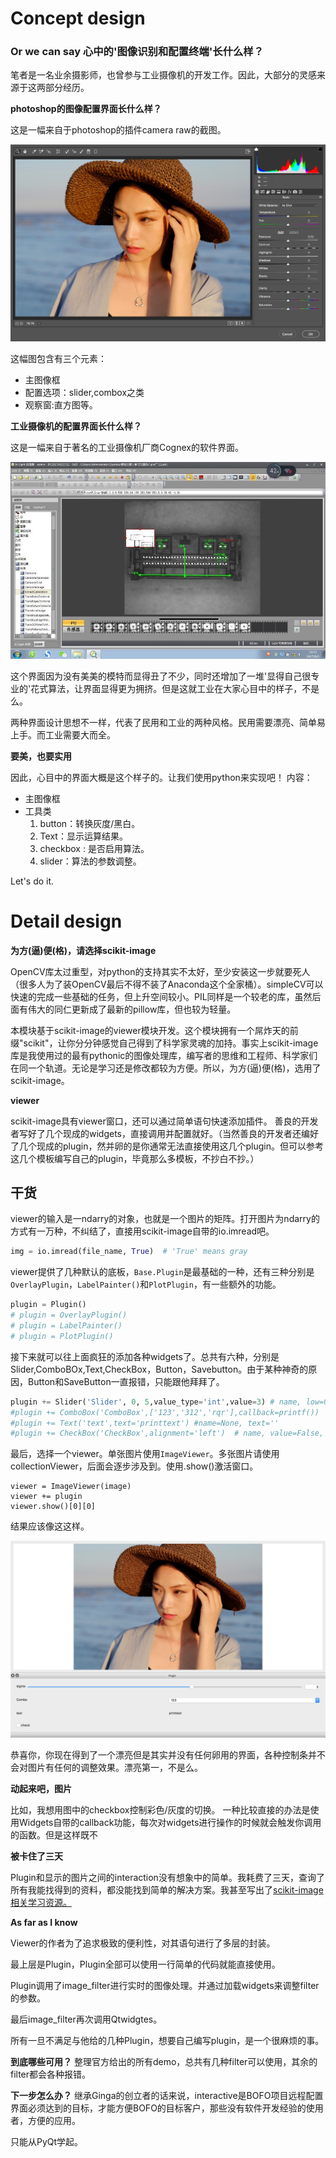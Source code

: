 # Concept design
### Or we can say 心中的'图像识别和配置终端'长什么样？

笔者是一名业余摄影师，也曾参与工业摄像机的开发工作。因此，大部分的灵感来源于这两部分经历。

**photoshop的图像配置界面长什么样？**


这是一幅来自于photoshop的插件camera raw的截图。

![alex|100*100](https://github.com/AppliedAIGroup/BOFO/raw/master/Devlog/testraw.jpg)

这幅图包含有三个元素：
- 主图像框
- 配置选项：slider,combox之类
- 观察窗:直方图等。

**工业摄像机的配置界面长什么样？**

这是一幅来自于著名的工业摄像机厂商Cognex的软件界面。

![alex](https://github.com/AppliedAIGroup/BOFO/raw/master/Devlog/testcognex.JPG)

这个界面因为没有美美的模特而显得丑了不少，同时还增加了一堆'显得自己很专业的'花式算法，让界面显得更为拥挤。但是这就工业在大家心目中的样子，不是么。

两种界面设计思想不一样，代表了民用和工业的两种风格。民用需要漂亮、简单易上手。而工业需要大而全。

**要美，也要实用**

因此，心目中的界面大概是这个样子的。让我们使用python来实现吧！
内容：
- 主图像框
- 工具类
  1. button：转换灰度/黑白。
  2. Text：显示运算结果。
  3. checkbox : 是否启用算法。
  4. slider：算法的参数调整。

Let's do it.

# Detail design

**为方(逼)便(格)，请选择scikit-image**


OpenCV库太过重型，对python的支持其实不太好，至少安装这一步就要死人（很多人为了装OpenCV最后不得不装了Anaconda这个全家桶）。simpleCV可以快速的完成一些基础的任务，但上升空间较小。PIL同样是一个较老的库，虽然后面有伟大的同仁更新成了最新的pillow库，但也较为轻量。

本模块基于scikit-image的viewer模块开发。这个模块拥有一个屌炸天的前缀"scikit"，让你分分钟感觉自己得到了科学家灵魂的加持。事实上scikit-image库是我使用过的最有pythonic的图像处理库，编写者的思维和工程师、科学家们在同一个轨道。无论是学习还是修改都较为方便。所以，为方(逼)便(格)，选用了scikit-image。

**viewer**

scikit-image具有viewer窗口，还可以通过简单语句快速添加插件。
善良的开发者写好了几个现成的widgets，直接调用并配置就好。（当然善良的开发者还编好了几个现成的plugin，然并卵的是你通常无法直接使用这几个plugin。但可以参考这几个模板编写自己的plugin，毕竟那么多模板，不抄白不抄。）


## 干货

viewer的输入是一ndarry的对象，也就是一个图片的矩阵。打开图片为ndarry的方式有一万种，不纠结了，直接用scikit-image自带的io.imread吧。
```python
img = io.imread(file_name, True)  # 'True' means gray
```
viewer提供了几种默认的底板，`Base.Plugin`是最基础的一种，还有三种分别是`OverlayPlugin`，`LabelPainter()`和`PlotPlugin`，有一些额外的功能。
```python
plugin = Plugin()
# plugin = OverlayPlugin()
# plugin = LabelPainter()
# plugin = PlotPlugin()
```
接下来就可以往上面疯狂的添加各种widgets了。总共有六种，分别是Slider,ComboBOx,Text,CheckBox，Button，Savebutton。由于某种神奇的原因，Button和SaveButton一直报错，只能跟他拜拜了。
```python
plugin += Slider('Slider', 0, 5,value_type='int',value=3) # name, low=0.0, high=1.0, value=None, value_type='float'/'int',orientation='horizontal'/'vertical'
#plugin += ComboBox('ComboBox',['123','312','rqr'],callback=printf())  #name, items, ptype='kwarg', callback=None
#plugin += Text('text',text='printtext') #name=None, text=''
#plugin += CheckBox('CheckBox',alignment='left')  # name, value=False, alignment='center'/'left'/'right', ptype='kwarg',callback=None
```
最后，选择一个viewer。单张图片使用`ImageViewer`。多张图片请使用collectionViewer，后面会逐步涉及到。使用.show()激活窗口。
```
viewer = ImageViewer(image)
viewer += plugin
viewer.show()[0][0]
```
结果应该像这这样。

![alex](https://github.com/AppliedAIGroup/BOFO/raw/master/Devlog/testwidgets.png)

恭喜你，你现在得到了一个漂亮但是其实并没有任何卵用的界面，各种控制条并不会对图片有任何的调整效果。漂亮第一，不是么。

**动起来吧，图片**

比如，我想用图中的checkbox控制彩色/灰度的切换。
一种比较直接的办法是使用Widgets自带的callback功能，每次对widgets进行操作的时候就会触发你调用的函数。但是这样既不

**被卡住了三天**

Plugin和显示的图片之间的interaction没有想象中的简单。我耗费了三天，查询了所有我能找得到的资料，都没能找到简单的解决方案。我甚至写出了[scikit-image相关学习资源。](![alex](https://github.com/AppliedAIGroup/BOFO/raw/master/Devlog/skimage相关学习资源.md)。
)

**As far as I know**

Viewer的作者为了追求极致的便利性，对其语句进行了多层的封装。

最上层是Plugin，Plugin全部可以使用一行简单的代码就能直接使用。

Plugin调用了image_filter进行实时的图像处理。并通过加载widgets来调整filter的参数。

最后image_filter再次调用Qtwidgtes。

所有一旦不满足与他给的几种Plugin，想要自己编写plugin，是一个很麻烦的事。

**到底哪些可用？**
整理官方给出的所有demo，总共有几种filter可以使用，其余的filter都会各种报错。

**下一步怎么办？**
继承Ginga的创立者的话来说，interactive是BOFO项目远程配置界面必须达到的目标，才能方便BOFO的目标客户，那些没有软件开发经验的使用者，方便的应用。

只能从PyQt学起。
